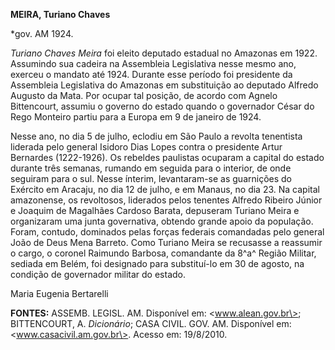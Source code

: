 **MEIRA, Turiano Chaves**

\*gov. AM 1924.

*Turiano Chaves Meira* foi eleito deputado estadual no Amazonas em 1922.
Assumindo sua cadeira na Assembleia Legislativa nesse mesmo ano, exerceu
o mandato até 1924. Durante esse período foi presidente da Assembleia
Legislativa do Amazonas em substituição ao deputado Alfredo Augusto da
Mata. Por ocupar tal posição, de acordo com Agnelo Bittencourt, assumiu
o governo do estado quando o governador César do Rego Monteiro partiu
para a Europa em 9 de janeiro de 1924.

Nesse ano, no dia 5 de julho, eclodiu em São Paulo a revolta tenentista
liderada pelo general Isidoro Dias Lopes contra o presidente Artur
Bernardes (1222-1926). Os rebeldes paulistas ocuparam a capital do
estado durante três semanas, rumando em seguida para o interior, de onde
seguiram para o sul. Nesse ínterim, levantaram-se as guarnições do
Exército em Aracaju, no dia 12 de julho, e em Manaus, no dia 23. Na
capital amazonense, os revoltosos, liderados pelos tenentes Alfredo
Ribeiro Júnior e Joaquim de Magalhães Cardoso Barata, depuseram Turiano
Meira e organizaram uma junta governativa, obtendo grande apoio da
população. Foram, contudo, dominados pelas forças federais comandadas
pelo general João de Deus Mena Barreto. Como Turiano Meira se recusasse
a reassumir o cargo, o coronel Raimundo Barbosa, comandante da 8^a^
Região Militar, sediada em Belém, foi designado para substituí-lo em 30
de agosto, na condição de governador militar do estado.

Maria Eugenia Bertarelli

**FONTES:** ASSEMB. LEGISL. AM. Disponível em: \<www.alean.gov.br\>;
BITTENCOURT, A. *Dicionário*; CASA CIVIL. GOV. AM. Disponível em:
\<www.casacivil.am.gov.br\>. Acesso em: 19/8/2010.
